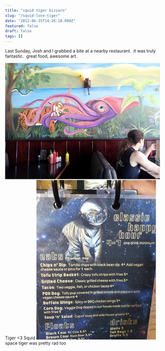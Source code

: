 ```yaml
---
title: "squid tiger bizzaro"
slug: "/squid-love-tiger"
date: "2012-06-15T14:26:18.000Z"
featured: false
draft: false
tags: []
---
```


Last Sunday, Josh and I grabbed a bite at a nearby restaurant.  it was truly
fantastic.  great food, awesome art.

![](./images/20120610_125219.jpg "tiger_squid_love") Tiger <3 Squid
![Space Tiger](./images/20120610_120927.jpg "tiger_space") space tiger was
pretty rad too
